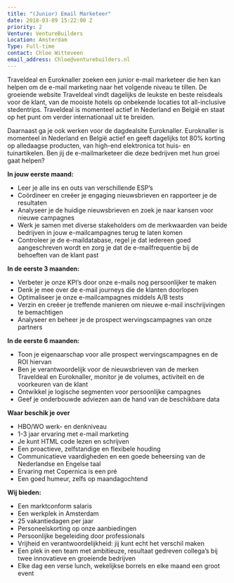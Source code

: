 ```yaml
---
title: "(Junior) Email Marketeer"
date: 2018-03-09 15:22:00 Z
priority: 2
Venture: VentureBuilders
Location: Amsterdam
Type: Full-time
contact: Chloe Witteveen
email_address: Chloe@venturebuilders.nl
---
```


Traveldeal en Euroknaller zoeken een junior e-mail marketeer die hen kan helpen om de e-mail marketing naar het volgende niveau te tillen. De groeiende website Traveldeal vindt dagelijks de leukste en beste reisdeals voor de klant, van de mooiste hotels op onbekende locaties tot all-inclusive stedentrips. Traveldeal is momenteel actief in Nederland en België en staat op het punt om verder internationaal uit te breiden.

Daarnaast ga je ook werken voor de dagdealsite Euroknaller. Euroknaller is momenteel in Nederland en België actief en geeft dagelijks tot 80% korting op alledaagse producten, van high-end elektronica tot huis- en tuinartikelen. Ben jij de e-mailmarketeer die deze bedrijven met hun groei gaat helpen? 


**In jouw eerste maand:**
* Leer je alle ins en outs van verschillende ESP’s
* Coördineer en creëer je engaging nieuwsbrieven en rapporteer je de resultaten
* Analyseer je de huidige nieuwsbrieven en zoek je naar kansen voor nieuwe campagnes
* Werk je samen met diverse stakeholders om de merkwaarden van beide bedrijven in jouw e-mailcampagnes terug te laten komen
* Controleer je de e-maildatabase, regel je dat iedereen goed aangeschreven wordt en zorg je dat de e-mailfrequentie bij de behoeften van de klant past

**In de eerste 3 maanden:**
* Verbeter je onze KPI’s door onze e-mails nog persoonlijker te maken
* Denk je mee over de e-mail journeys die de klanten doorlopen
* Optimaliseer je onze e-mailcampagnes middels A/B tests
* Verzin en creëer je treffende manieren om nieuwe e-mail inschrijvingen te bemachtigen
* Analyseer en beheer je de prospect wervingscampagnes van onze partners

**In de eerste 6 maanden:**
* Toon je eigenaarschap voor alle prospect wervingscampagnes en de ROI hiervan
* Ben je verantwoordelijk voor de nieuwsbrieven van de merken Traveldeal en Euroknaller, monitor je de volumes, activiteit en de voorkeuren van de klant
* Ontwikkel je logische segmenten voor persoonlijke campagnes
* Geef je onderbouwde adviezen aan de hand van de beschikbare data
 
**Waar beschik je over**
* HBO/WO werk- en denkniveau
* 1-3 jaar ervaring met e-mail marketing
* Je kunt HTML code lezen en schrijven
* Een proactieve, zelfstandige en flexibele houding
* Communicatieve vaardigheden en een goede beheersing van de Nederlandse en Engelse taal
* Ervaring met Copernica is een pré
* Een goed humeur, zelfs op maandagochtend
 
**Wij bieden:**
* Een marktconform salaris
* Een werkplek in Amsterdam
* 25 vakantiedagen per jaar
* Personeelskorting op onze aanbiedingen
* Persoonlijke begeleiding door professionals
* Vrijheid en verantwoordelijkheid: jij kunt echt het verschil maken
* Een plek in een team met ambitieuze, resultaat gedreven collega’s bij twee innovatieve en groeiende bedrijven
* Elke dag een verse lunch, wekelijkse borrels en elke maand een groot event
